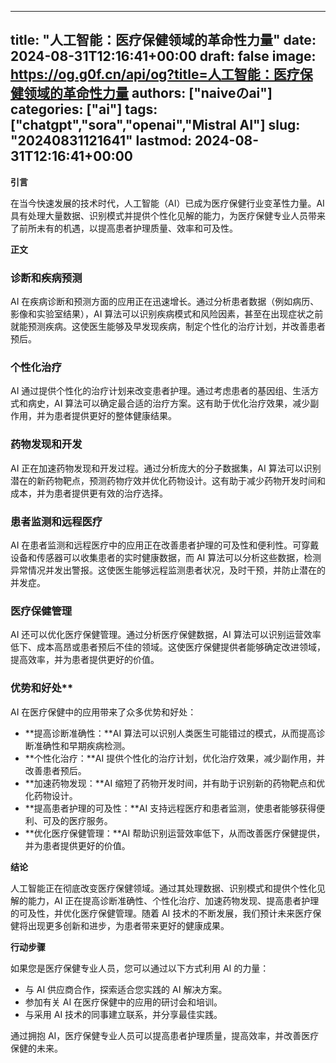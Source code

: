 
---
title: "人工智能：医疗保健领域的革命性力量"
date: 2024-08-31T12:16:41+00:00
draft: false
image: https://og.g0f.cn/api/og?title=人工智能：医疗保健领域的革命性力量
authors: ["naiveのai"]
categories: ["ai"]
tags: ["chatgpt","sora","openai","Mistral AI"]
slug: "20240831121641"
lastmod: 2024-08-31T12:16:41+00:00
---
**引言**

在当今快速发展的技术时代，人工智能（AI）已成为医疗保健行业变革性力量。AI 具有处理大量数据、识别模式并提供个性化见解的能力，为医疗保健专业人员带来了前所未有的机遇，以提高患者护理质量、效率和可及性。

**正文**

### 诊断和疾病预测

AI 在疾病诊断和预测方面的应用正在迅速增长。通过分析患者数据（例如病历、影像和实验室结果），AI 算法可以识别疾病模式和风险因素，甚至在出现症状之前就能预测疾病。这使医生能够及早发现疾病，制定个性化的治疗计划，并改善患者预后。

### 个性化治疗

AI 通过提供个性化的治疗计划来改变患者护理。通过考虑患者的基因组、生活方式和病史，AI 算法可以确定最合适的治疗方案。这有助于优化治疗效果，减少副作用，并为患者提供更好的整体健康结果。

### 药物发现和开发

AI 正在加速药物发现和开发过程。通过分析庞大的分子数据集，AI 算法可以识别潜在的新药物靶点，预测药物疗效并优化药物设计。这有助于减少药物开发时间和成本，并为患者提供更有效的治疗选择。

### 患者监测和远程医疗

AI 在患者监测和远程医疗中的应用正在改善患者护理的可及性和便利性。可穿戴设备和传感器可以收集患者的实时健康数据，而 AI 算法可以分析这些数据，检测异常情况并发出警报。这使医生能够远程监测患者状况，及时干预，并防止潜在的并发症。

### 医疗保健管理

AI 还可以优化医疗保健管理。通过分析医疗保健数据，AI 算法可以识别运营效率低下、成本高昂或患者预后不佳的领域。这使医疗保健提供者能够确定改进领域，提高效率，并为患者提供更好的价值。

### 优势和好处**

AI 在医疗保健中的应用带来了众多优势和好处：

* **提高诊断准确性：**AI 算法可以识别人类医生可能错过的模式，从而提高诊断准确性和早期疾病检测。
* **个性化治疗：**AI 提供个性化的治疗计划，优化治疗效果，减少副作用，并改善患者预后。
* **加速药物发现：**AI 缩短了药物开发时间，并有助于识别新的药物靶点和优化药物设计。
* **提高患者护理的可及性：**AI 支持远程医疗和患者监测，使患者能够获得便利、可及的医疗服务。
* **优化医疗保健管理：**AI 帮助识别运营效率低下，从而改善医疗保健提供，并为患者提供更好的价值。

**结论**

人工智能正在彻底改变医疗保健领域。通过其处理数据、识别模式和提供个性化见解的能力，AI 正在提高诊断准确性、个性化治疗、加速药物发现、提高患者护理的可及性，并优化医疗保健管理。随着 AI 技术的不断发展，我们预计未来医疗保健将出现更多创新和进步，为患者带来更好的健康成果。

**行动步骤**

如果您是医疗保健专业人员，您可以通过以下方式利用 AI 的力量：

* 与 AI 供应商合作，探索适合您实践的 AI 解决方案。
* 参加有关 AI 在医疗保健中的应用的研讨会和培训。
* 与采用 AI 技术的同事建立联系，并分享最佳实践。

通过拥抱 AI，医疗保健专业人员可以提高患者护理质量，提高效率，并改善医疗保健的未来。